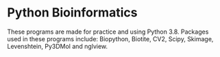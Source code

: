 # Python Bioinformatics

These programs are made for practice and using Python 3.8.
Packages used in these programs include: Biopython, Biotite, CV2, Scipy, Skimage, Levenshtein, Py3DMol and nglview.
